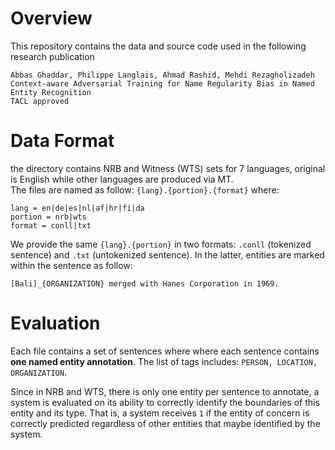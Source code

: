 Overview
============

This repository contains the data and source code used in the following research publication

    Abbas Ghaddar, Philippe Langlais, Ahmad Rashid, Mehdi Rezagholizadeh
    Context-aware Adversarial Training for Name Regularity Bias in Named Entity Recognition
    TACL approved
    
Data Format
============
the directory contains NRB and Witness (WTS) sets for 7 languages, original is English while other languages are produced via MT.  
The files are named as follow: `{lang}.{portion}.{format}` where:

```
lang = en|de|es|nl|af|hr|fi|da
portion = nrb|wts
format = conll|txt
```

We provide the same `{lang}.{portion}` in two formats: `.conll` (tokenized sentence) and `.txt` (untokenized sentence).
In the latter, entities are marked within the sentence as follow: 

```
[Bali]_{ORGANIZATION} merged with Hanes Corporation in 1969.     
```

Evaluation
============

Each file contains a set of sentences where where each sentence contains **one named entity annotation**.
The list of tags includes: `PERSON, LOCATION, ORGANIZATION`.

Since  in NRB and WTS, there is only one entity per sentence to annotate, 
a system is evaluated on its ability to correctly identify the boundaries 
of this entity and its type. That is, a system receives `1` if the entity of concern is correctly predicted 
regardless of other entities that maybe identified by the system.
 